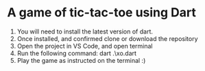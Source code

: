 # A game of tic-tac-toe using Dart

1) You will need to install the latest version of dart.
2) Once installed, and confirmed clone or download the repository
3) Open the project in VS Code, and open terminal 
4) Run the following command: dart .\xo.dart
5) Play the game as instructed on the terminal :) 
